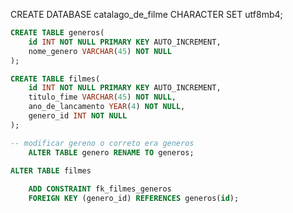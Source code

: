 
<!-- para criar uma pasta no phpmyadmin -->
CREATE DATABASE catalago_de_filme CHARACTER SET utf8mb4;




<!-- Criar tabela genero que fizemos no MySQL Workbench com está na foto modelo logico filme -->
```sql
CREATE TABLE generos(
    id INT NOT NULL PRIMARY KEY AUTO_INCREMENT,
    nome_genero VARCHAR(45) NOT NULL    
); 
```

<!-- Criar tabela filme que fizemos no MySQL Workbench com está na foto modelo logico filme -->
```sql
CREATE TABLE filmes(
    id INT NOT NULL PRIMARY KEY AUTO_INCREMENT,
    titulo_fime VARCHAR(45) NOT NULL,
    ano_de_lancamento YEAR(4) NOT NULL,    
    genero_id INT NOT NULL
);
```

```sql
-- modificar gereno o correto era generos
    ALTER TABLE genero RENAME TO generos;
```


<!-- Criar ligação das tabelas e Criando a chave-estrangeira que fizemos no MySQL Workbench com está na foto modelo logico filme -->
```sql
ALTER TABLE filmes
    
    ADD CONSTRAINT fk_filmes_generos    
    FOREIGN KEY (genero_id) REFERENCES generos(id);
```

